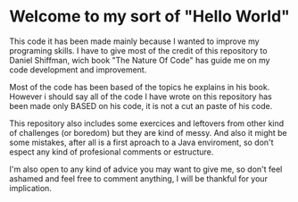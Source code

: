 # Welcome to my sort of "Hello World"

This code it has been made mainly because I wanted to improve my  programing skills. I have to give most of the credit of this repository to Daniel Shiffman, wich book "The Nature Of Code" has guide me on my code development and improvement. 

Most of the code has been based of the topics he explains in his book. However i should say all of the code I have wrote on this repository has been made only BASED on his code, it is not a cut an paste of his code.

This repository also includes some exercices and leftovers from other kind of challenges (or boredom) but they are kind of messy. And also it might be some mistakes, after all is a first aproach to a Java enviroment, so don't espect any kind of profesional comments or estructure.

I'm also open to any kind of advice you may want to give me, so don't feel ashamed and feel free to comment anything, I will be thankful for your implication.
